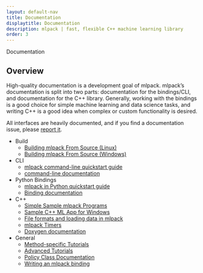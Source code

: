 ```yaml
---
layout: default-nav
title: Documentation
displaytitle: Documentation
description: mlpack | fast, flexible C++ machine learning library
order: 3
---
```

<div class="page-title-header">Documentation</div>

## Overview

High-quality documentation is a development goal of mlpack. mlpack’s documentation is split into two parts: documentation for the bindings/CLI, and documentation for the C++ library. 
Generally, working with the bindings is a good choice for simple machine learning and data science tasks, and writing C++ is a good idea when complex or custom functionality is desired.

All interfaces are heavily documented, and if you find a documentation issue, please <a href="https://github.com/mlpack/mlpack/issues/new?assignees=&labels=t%3A+bug+report%2C+c%3A+documentation%2C+s%3A+unanswered&template=1-documentation.md&title=">report it</a>.

 * Build
	* [Building mlpack From Source (Linux)](doc/mlpack-3.2.2/doxygen/build.html)
	* [Building mlpack From Source (Windows)](doc/mlpack-3.2.2/doxygen/build_windows.html)
 * CLI
	* [mlpack command-line quickstart guide](doc/mlpack-3.2.2/doxygen/cli_quickstart.html)
	* [command-line documentation](doc/mlpack-3.2.2/cli_documentation.html)
 * Python Bindings
	* [mlpack in Python quickstart guide](doc/mlpack-3.2.2/doxygen/python_quickstart.html)
	* [Binding documentation](doc/mlpack-3.2.2/cli_documentation.html#mlpack-311-binding-documentation)	
 * C++
	* [Simple Sample mlpack Programs](doc/mlpack-3.2.2/doxygen/sample.html)
	* [Sample C++ ML App for Windows](doc/mlpack-3.2.2/doxygen/sample_ml_app.html)
	* [File formats and loading data in mlpack](doc/mlpack-3.2.2/doxygen/formatdoc.html)
	* [mlpack Timers](doc/mlpack-3.2.2/doxygen/timer.html)
	* [Doxygen documentation](doc/mlpack-3.2.2/doxygen/index.html)
 * General
	* [Method-specific Tutorials](doc/mlpack-3.2.2/cli_documentation.html#method-specific-tutorials)
	* [Advanced Tutorials](doc/mlpack-3.2.2/cli_documentation.html#advanced-tutorials)
	* [Policy Class Documentation](doc/mlpack-3.2.2/cli_documentation.html#policy-class-documentation)
	* [Writing an mlpack binding](doc/mlpack-3.2.2/doxygen/iodoc.html)
 
 
